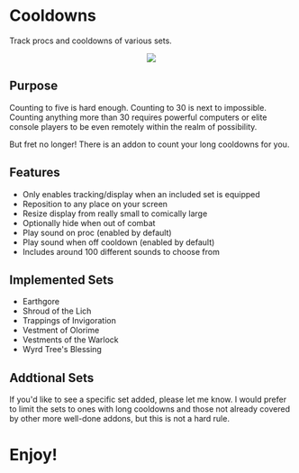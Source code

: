 # Cooldowns

Track procs and cooldowns of various sets.

<p align="center">
    <img src="https://github.com/inimicus/Cooldowns/blob/master/art/Cooldowns.png?raw=true"><br>
</p>

## Purpose
Counting to five is hard enough. Counting to 30 is next to impossible. Counting 
anything more than 30 requires powerful computers or elite console players to 
be even remotely within the realm of possibility.

But fret no longer! There is an addon to count your long cooldowns for you.

## Features
- Only enables tracking/display when an included set is equipped
- Reposition to any place on your screen
- Resize display from really small to comically large
- Optionally hide when out of combat
- Play sound on proc (enabled by default)
- Play sound when off cooldown (enabled by default)
- Includes around 100 different sounds to choose from

## Implemented Sets
- Earthgore
- Shroud of the Lich
- Trappings of Invigoration
- Vestment of Olorime
- Vestments of the Warlock
- Wyrd Tree's Blessing

## Addtional Sets
If you'd like to see a specific set added, please let me know. I would prefer to 
limit the sets to ones with long cooldowns and those not already covered by other 
more well-done addons, but this is not a hard rule.

# Enjoy!
